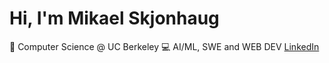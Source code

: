 # Hi, I'm Mikael Skjonhaug 
🐻 Computer Science @ UC Berkeley 
💻 AI/ML, SWE and WEB DEV
[LinkedIn](https://linkedin.com/in/mikaelskjonhaug)
<!--
**mikaelskjonhaug/mikaelskjonhaug** is a ✨ _special_ ✨ repository because its `README.md` (this file) appears on your GitHub profile.

Here are some ideas to get you started:

- 🔭 I’m currently working on ...
- 🌱 I’m currently learning ...
- 👯 I’m looking to collaborate on ...
- 🤔 I’m looking for help with ...
- 💬 Ask me about ...
- 📫 How to reach me: ...
- 😄 Pronouns: ...
- ⚡ Fun fact: ...
-->
